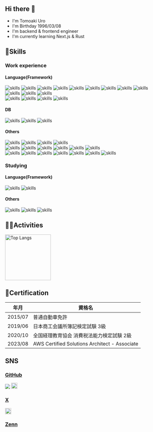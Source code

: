 ## Hi there 👋
- I'm Tomoaki Uro
- I'm Birthday 1996/03/08
- I'm backend & frontend engineer
- I'm currently learning Next.js & Rust

## 🌱Skills

### Work experience

#### Language(Framework)
<section>
    <img alt="skills" src="https://skillicons.dev/icons?theme=light&perline=8&i=ts" />
    <img alt="skills" src="https://skillicons.dev/icons?theme=light&perline=8&i=js" />
    <img alt="skills" src="https://skillicons.dev/icons?theme=light&perline=8&i=react" />
    <img alt="skills" src="https://skillicons.dev/icons?theme=light&perline=8&i=nextjs" />
    <img alt="skills" src="https://skillicons.dev/icons?theme=light&perline=8&i=nodejs" />
    <img alt="skills" src="https://skillicons.dev/icons?theme=light&perline=8&i=prisma" />
    <img alt="skills" src="https://skillicons.dev/icons?theme=light&perline=8&i=jest" />
    <img alt="skills" src="https://skillicons.dev/icons?theme=light&perline=8&i=html" />
    <img alt="skills" src="https://skillicons.dev/icons?theme=light&perline=8&i=css" />
    <img alt="skills" src="https://skillicons.dev/icons?theme=light&perline=8&i=scss" />
    <img alt="skills" src="https://skillicons.dev/icons?theme=light&perline=8&i=tailwind" />
    <img alt="skills" src="https://skillicons.dev/icons?theme=light&perline=8&i=materialui" />
</section>

<section>
    <img alt="skills" src="https://skillicons.dev/icons?theme=light&perline=8&i=php" />
    <img alt="skills" src="https://skillicons.dev/icons?theme=light&perline=8&i=laravel" />
    <img alt="skills" src="https://skillicons.dev/icons?theme=light&perline=8&i=java" />
    <img alt="skills" src="https://skillicons.dev/icons?theme=light&perline=8&i=spring" />
</section>

#### DB
<section>
    <img alt="skills" src="https://skillicons.dev/icons?theme=light&perline=8&i=mysql" />
    <img alt="skills" src="https://skillicons.dev/icons?theme=light&perline=8&i=redis" />
    <img alt="skills" src="https://skillicons.dev/icons?theme=light&perline=8&i=sqlite" />
</section>

#### Others
<section>
    <img alt="skills" src="https://skillicons.dev/icons?theme=light&perline=8&i=git" />
    <img alt="skills" src="https://skillicons.dev/icons?theme=light&perline=8&i=github" />
    <img alt="skills" src="https://skillicons.dev/icons?theme=light&perline=8&i=githubactions" />
    <img alt="skills" src="https://skillicons.dev/icons?theme=light&perline=8&i=bitbucket" />
</section>

<section>
    <img alt="skills" src="https://skillicons.dev/icons?theme=light&perline=8&i=kubernetes" />
    <img alt="skills" src="https://skillicons.dev/icons?theme=light&perline=8&i=docker" />
    <img alt="skills" src="https://skillicons.dev/icons?theme=light&perline=8&i=aws" />
    <img alt="skills" src="https://skillicons.dev/icons?theme=light&perline=8&i=linux" />
    <img alt="skills" src="https://skillicons.dev/icons?theme=light&perline=8&i=ubuntu" />
    <img alt="skills" src="https://skillicons.dev/icons?theme=light&perline=8&i=redhat" />
</section>

<section>
    <img alt="skills" src="https://skillicons.dev/icons?theme=light&perline=8&i=gradle" />
    <img alt="skills" src="https://skillicons.dev/icons?theme=light&perline=8&i=vite" />
    <img alt="skills" src="https://skillicons.dev/icons?theme=light&perline=8&i=vscode" />
    <img alt="skills" src="https://skillicons.dev/icons?theme=light&perline=8&i=eclipse" />
    <img alt="skills" src="https://skillicons.dev/icons?theme=light&perline=8&i=figma" />
    <img alt="skills" src="https://skillicons.dev/icons?theme=light&perline=8&i=postman" />
    <img alt="skills" src="https://skillicons.dev/icons?theme=light&perline=8&i=discord" />
</section>

### Studying

#### Language(Framework)
<section>
    <img alt="skills" src="https://skillicons.dev/icons?theme=light&perline=8&i=rust" />
    <img alt="skills" src="https://skillicons.dev/icons?theme=light&perline=8&i=go" />
</section>

#### Others
<section>
    <img alt="skills" src="https://skillicons.dev/icons?theme=light&perline=8&i=deno" />
    <img alt="skills" src="https://skillicons.dev/icons?theme=light&perline=8&i=bun" />
    <img alt="skills" src="https://skillicons.dev/icons?theme=light&perline=8&i=idea" />
</section>

## 🏃‍♀️Activities
<img alt="Top Langs" height="150px" src="https://github-readme-stats.vercel.app/api/top-langs/?username=uTomoaki&layout=donut&count_private=true&show_icons=true&theme=tokyonight" />

## 📝Certification

| 年月    | 資格名                                        |
| ------- | --------------------------------------------- |
| 2015/07 | 普通自動車免許                                |
| 2019/06 | 日本商工会議所簿記検定試験 3級                |
| 2020/10 | 全国経理教育協会 消費税法能力検定試験 2級     |
| 2023/08 | AWS Certified Solutions Architect - Associate |


## SNS
### [GitHub](https://github.com/uTomoaki)
<p align="left">
    <a href="https://github.com/uTomoaki"><img src="https://komarev.com/ghpvc/?username=uTomoaki"/></a>
    <a href="https://github.com/uTomoaki"><img height="20" src="https://img.shields.io/github/followers/uTomoaki?label=follow&logo=github&style=flat" /></a>
</p>

### [X](https://x.com/Asu_tom96)
<p align="left">
      <a href="http://x.com/Asu_tom96"><img height="20" src="https://img.shields.io/twitter/follow/Asu_tom96?style=flat&logo=x" /></a>
</p>

### [Zenn](https://zenn.dev/u_tomoaki)
